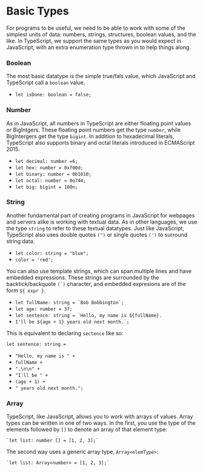 # Basic Types

For programs to be useful, we need to be able to work with some of the simplest units of data: numbers, strings, structures, boolean values, and the like. In TypeScript, we support the same types as you would expect in JavaScript, with an extra enumeration type thrown in to help things along.

### Boolean

The most basic datatype is the simple true/fals value, which JavaScript and TypeScript call a `boolean` value.

- `let isDone: boolean = false;`

### Number

As in JavaScript, all numbers in TypeScript are either floating point values or BigIntgers. These floating point numbers get the type `number`, while BigIntergers get the type `bigint`. In addition to hexadecimal literals, TypeScript also supports binary and octal literals introduced in ECMAScript 2015.

- `let decimal: number =6;`
- `let hex: number = 0xf00d;`
- `let binary: number = 0b1010;`
- `let octal: number = 0o744;`
- `let big: bigint = 100n;`

### String

Another fundamental part of creating programs in JavaScript for webpages and servers alike is working with textual data. As in other languages, we use the type `string` to refer to these textual datatypes. Just like JavaScript, TypeScript also uses double quotes `(")` or single quotes `(')` to surround string data.

- `let color: string = "blue";`
- `color = 'red';`

You can also use template strings, which can span multiple lines and have embedded expressions. These strings are surrounded by the backtick/backquote ``(`)`` character, and embedded expresions are of the form `${ expr }`. 

- ``let fullName: string = `Bob Bobbington`;``
- `let age: number = 37;`
- ```let sentence: string = `Hello, my name is ${fullName}.```
- ``I'll be ${age + 1} years old next month.`;``

This is equivalent to declaring `sectence` like so:

`let sentence: string =`
   - `"Hello, my name is " +`
   - `fullName +`
   - `".\n\n" +`
   - `"I'll be " +`
   - `(age + 1) +`
   - `" years old next month.";`

### Array

TypeScript, like JavaScript, allows you to work with arrays of values. Array types can be written in one of two ways. In the first, you use the type of the elements followed by `[]` to denote an array of that element type:

```
`let list: number [] = [1, 2, 3];`
```

The second way uses a generic array type, `Array<elemType>`:

```
`let list: Array<number> = [1, 2, 3];`
```
